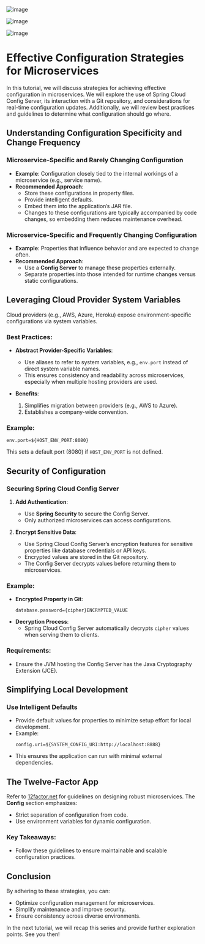![image](https://github.com/user-attachments/assets/7f676295-aa15-4d7e-b5d4-109cec397468)


![image](https://github.com/user-attachments/assets/ac44de97-0e18-4247-a0aa-092002e163de)


![image](https://github.com/user-attachments/assets/204c9429-cdbc-48a8-8cf0-0a6950de8ebf)


# Effective Configuration Strategies for Microservices

In this tutorial, we will discuss strategies for achieving effective configuration in microservices. We will explore the use of Spring Cloud Config Server, its interaction with a Git repository, and considerations for real-time configuration updates. Additionally, we will review best practices and guidelines to determine what configuration should go where.

## Understanding Configuration Specificity and Change Frequency

### Microservice-Specific and Rarely Changing Configuration
- **Example**: Configuration closely tied to the internal workings of a microservice (e.g., service name).
- **Recommended Approach**:
  - Store these configurations in property files.
  - Provide intelligent defaults.
  - Embed them into the application’s JAR file.
  - Changes to these configurations are typically accompanied by code changes, so embedding them reduces maintenance overhead.

### Microservice-Specific and Frequently Changing Configuration
- **Example**: Properties that influence behavior and are expected to change often.
- **Recommended Approach**:
  - Use a **Config Server** to manage these properties externally.
  - Separate properties into those intended for runtime changes versus static configurations.

## Leveraging Cloud Provider System Variables

Cloud providers (e.g., AWS, Azure, Heroku) expose environment-specific configurations via system variables.

### Best Practices:
- **Abstract Provider-Specific Variables**:
  - Use aliases to refer to system variables, e.g., `env.port` instead of direct system variable names.
  - This ensures consistency and readability across microservices, especially when multiple hosting providers are used.

- **Benefits**:
  1. Simplifies migration between providers (e.g., AWS to Azure).
  2. Establishes a company-wide convention.

### Example:
```properties
env.port=${HOST_ENV_PORT:8080}
```
This sets a default port (8080) if `HOST_ENV_PORT` is not defined.

## Security of Configuration

### Securing Spring Cloud Config Server
1. **Add Authentication**:
   - Use **Spring Security** to secure the Config Server.
   - Only authorized microservices can access configurations.

2. **Encrypt Sensitive Data**:
   - Use Spring Cloud Config Server’s encryption features for sensitive properties like database credentials or API keys.
   - Encrypted values are stored in the Git repository.
   - The Config Server decrypts values before returning them to microservices.

### Example:
- **Encrypted Property in Git**:
  ```properties
  database.password={cipher}ENCRYPTED_VALUE
  ```
- **Decryption Process**:
  - Spring Cloud Config Server automatically decrypts `cipher` values when serving them to clients.

### Requirements:
- Ensure the JVM hosting the Config Server has the Java Cryptography Extension (JCE).

## Simplifying Local Development

### Use Intelligent Defaults
- Provide default values for properties to minimize setup effort for local development.
- Example:
  ```properties
  config.uri=${SYSTEM_CONFIG_URI:http://localhost:8888}
  ```
- This ensures the application can run with minimal external dependencies.

## The Twelve-Factor App

Refer to [12factor.net](https://12factor.net/) for guidelines on designing robust microservices. The **Config** section emphasizes:
- Strict separation of configuration from code.
- Use environment variables for dynamic configuration.

### Key Takeaways:
- Follow these guidelines to ensure maintainable and scalable configuration practices.

## Conclusion

By adhering to these strategies, you can:
- Optimize configuration management for microservices.
- Simplify maintenance and improve security.
- Ensure consistency across diverse environments.

In the next tutorial, we will recap this series and provide further exploration points. See you then!

